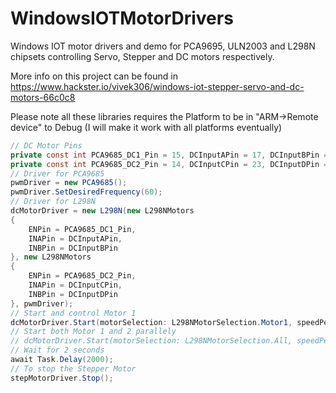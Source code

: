 # WindowsIOTMotorDrivers

Windows IOT motor drivers and demo for PCA9695, ULN2003 and L298N chipsets controlling Servo, Stepper and DC motors respectively.

More info on this project can be found in
https://www.hackster.io/vivek306/windows-iot-stepper-servo-and-dc-motors-66c0c8

Please note all these libraries requires the Platform to be in "ARM->Remote device" to Debug (I will make it work with all platforms eventually)

```c#
// DC Motor Pins 
private const int PCA9685_DC1_Pin = 15, DCInputAPin = 17, DCInputBPin = 27; 
private const int PCA9685_DC2_Pin = 14, DCInputCPin = 23, DCInputDPin = 24; 
// Driver for PCA9685 
pwmDriver = new PCA9685(); 
pwmDriver.SetDesiredFrequency(60); 
// Driver for L298N 
dcMotorDriver = new L298N(new L298NMotors 
{ 
    ENPin = PCA9685_DC1_Pin, 
    INAPin = DCInputAPin, 
    INBPin = DCInputBPin 
}, new L298NMotors 
{ 
    ENPin = PCA9685_DC2_Pin, 
    INAPin = DCInputCPin, 
    INBPin = DCInputDPin 
}, pwmDriver); 
// Start and control Motor 1
dcMotorDriver.Start(motorSelection: L298NMotorSelection.Motor1, speedPercent1: 0.2, isClockwise1: true); 
// Start both Motor 1 and 2 parallely
// dcMotorDriver.Start(motorSelection: L298NMotorSelection.All, speedPercent1: 0.2, isClockwise1: true, speedPercent2: 0.2, isClockwise2: true);
// Wait for 2 seconds
await Task.Delay(2000);          
// To stop the Stepper Motor
stepMotorDriver.Stop();
```
